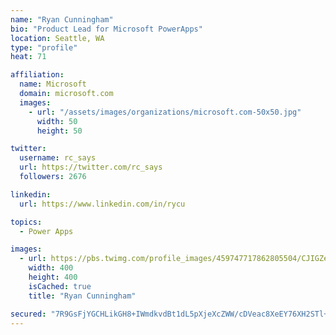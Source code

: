 ```yaml
---
name: "Ryan Cunningham"
bio: "Product Lead for Microsoft PowerApps"
location: Seattle, WA
type: "profile"
heat: 71

affiliation:
  name: Microsoft
  domain: microsoft.com
  images:
    - url: "/assets/images/organizations/microsoft.com-50x50.jpg"
      width: 50
      height: 50

twitter:
  username: rc_says
  url: https://twitter.com/rc_says
  followers: 2676

linkedin:
  url: https://www.linkedin.com/in/rycu

topics:
  - Power Apps

images:
  - url: https://pbs.twimg.com/profile_images/459747717862805504/CJIGZejd_400x400.png
    width: 400
    height: 400
    isCached: true
    title: "Ryan Cunningham"

secured: "7R9GsFjYGCHLikGH8+IWmdkvdBt1dL5pXjeXcZWW/cDVeac8XeEY76XH2STl+WfPUKL01Y47kZc+aalMln2yUWra3XaQYusb4XluI8wAGhmi/x4h1P1iv25oHCwB+ab6H/ebvw86jMsNfQDY70YTc2ljb1o/5w3cHJcrqh8oeAduBwXiTcu/+cQ4A1aFvJNjHHHJN+lsmSWZU9DA7bASRuBVYdP3SVbOyOMShm84X4BzC9/CBIWRS0zWZLScOjwrj0oT7j8sByj+j0AShqkp42epWTPktOHuBfZHQZMB3yiCkEsCAVGmfMprStmDL7pxfxoUoIZ5WCya6+nJLXq6wvTo+mJmg7lmPQX08jNrzrmUxCY1D8jUCtYqZfJ2eN/DAND9ufiHyLYydGpn19Z+vfMLlNbGzx+iSbpHWhDZoks=;IOHQcGQpGiDRJHybNoLmJQ=="
---
```


